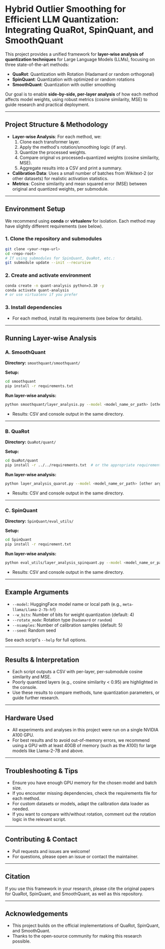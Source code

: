 # Hybrid Outlier Smoothing for Efficient LLM Quantization: Integrating QuaRot, SpinQuant, and SmoothQuant

This project provides a unified framework for **layer-wise analysis of quantization techniques** for Large Language Models (LLMs), focusing on three state-of-the-art methods:

- **QuaRot**: Quantization with Rotation (Hadamard or random orthogonal)
- **SpinQuant**: Quantization with optimized or random rotations
- **SmoothQuant**: Quantization with outlier smoothing

Our goal is to enable **side-by-side, per-layer analysis** of how each method affects model weights, using robust metrics (cosine similarity, MSE) to guide research and practical deployment.

---

## Project Structure & Methodology

- **Layer-wise Analysis**: For each method, we:
  1. Clone each transformer layer.
  2. Apply the method's rotation/smoothing logic (if any).
  3. Quantize the processed weights.
  4. Compare original vs processed+quantized weights (cosine similarity, MSE).
  5. Aggregate results into a CSV and print a summary.
- **Calibration Data**: Uses a small number of batches from Wikitext-2 (or other datasets) for realistic activation statistics.
- **Metrics**: Cosine similarity and mean squared error (MSE) between original and quantized weights, per submodule.

---

## Environment Setup

We recommend using **conda** or **virtualenv** for isolation. Each method may have slightly different requirements (see below).

### 1. Clone the repository and submodules
```bash
git clone <your-repo-url>
cd <repo-root>
# If using submodules for SpinQuant, QuaRot, etc.:
git submodule update --init --recursive
```

### 2. Create and activate environment
```bash
conda create -n quant-analysis python=3.10 -y
conda activate quant-analysis
# or use virtualenv if you prefer
```

### 3. Install dependencies
- For each method, install its requirements (see below for details).

---

## Running Layer-wise Analysis

### **A. SmoothQuant**

**Directory:** `smoothquant/smoothquant/`

**Setup:**
```bash
cd smoothquant
pip install -r requirements.txt
```

**Run layer-wise analysis:**
```bash
python smoothquant/layer_analysis.py --model <model_name_or_path> [other args]
```
- Results: CSV and console output in the same directory.

---

### **B. QuaRot**

**Directory:** `QuaRot/quant/`

**Setup:**
```bash
cd QuaRot/quant
pip install -r ../../requirements.txt  # or the appropriate requirements file
```

**Run layer-wise analysis:**
```bash
python layer_analysis_quarot.py --model <model_name_or_path> [other args]
```
- Results: CSV and console output in the same directory.

---

### **C. SpinQuant**

**Directory:** `SpinQuant/eval_utils/`

**Setup:**
```bash
cd SpinQuant
pip install -r requirement.txt
```

**Run layer-wise analysis:**
```bash
python eval_utils/layer_analysis_spinquant.py --model <model_name_or_path> [other args]
```
- Results: CSV and console output in the same directory.

---

## Example Arguments
- `--model`: HuggingFace model name or local path (e.g., `meta-llama/Llama-2-7b-hf`)
- `--w_bits`: Number of bits for weight quantization (default: 4)
- `--rotate_mode`: Rotation type (`hadamard` or `random`)
- `--nsamples`: Number of calibration samples (default: 5)
- `--seed`: Random seed

See each script's `--help` for full options.

---

## Results & Interpretation
- Each script outputs a CSV with per-layer, per-submodule cosine similarity and MSE.
- Poorly quantized layers (e.g., cosine similarity < 0.95) are highlighted in the console.
- Use these results to compare methods, tune quantization parameters, or guide further research.

---

## Hardware Used
- All experiments and analyses in this project were run on a single NVIDIA A100 GPU.
- For best results and to avoid out-of-memory errors, we recommend using a GPU with at least 40GB of memory (such as the A100) for large models like Llama-2-7B and above.

---

## Troubleshooting & Tips
- Ensure you have enough GPU memory for the chosen model and batch size.
- If you encounter missing dependencies, check the requirements file for each method.
- For custom datasets or models, adapt the calibration data loader as needed.
- If you want to compare with/without rotation, comment out the rotation logic in the relevant script.

---

## Contributing & Contact
- Pull requests and issues are welcome!
- For questions, please open an issue or contact the maintainer.

---

## Citation
If you use this framework in your research, please cite the original papers for QuaRot, SpinQuant, and SmoothQuant, as well as this repository.

---

## Acknowledgements
- This project builds on the official implementations of QuaRot, SpinQuant, and SmoothQuant.
- Thanks to the open-source community for making this research possible. 
